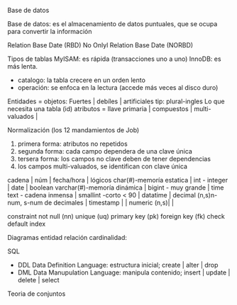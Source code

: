 Base de datos

Base de datos: es el almacenamiento de datos puntuales, que se ocupa para convertir la información

Relation Base Date (RBD)
No Onlyl Relation Base Date (NORBD)

Tipos de tablas
MyISAM: es rápida (transacciones uno a uno)
InnoDB: es más lenta.
<!-- las tablas se ocupan con dos propósitos -->
- catalogo: la tabla crecere en un orden lento
- operación: se enfoca en la lectura (accede más veces al disco duro)

<!-- --------------------------------------------- -->

Entidades = objetos: Fuertes | debíles | artificiales
tip: 
  plural-ingles
  Lo que necesita una tabla (id)
atributos = llave primaria | compuestos | multi-valuados | 

Normalización (los 12 mandamientos de Job)
1. primera forma: atributos no repetidos
2. segunda forma: cada campo dependera de una clave única
3. tersera forma: los campos no clave deben de tener dependencias
4. los campos multi-valuados, se identifican con clave única

cadena                   | núm | fecha/hora | lógicos
char(#)-memoría estatica | int - integer           | date | boolean
varchar(#)-memoría dinámica | bigint - muy grande  | time
text - cadena inmensa       | smallint -corto < 90 | datatime
                            | decimal (n,s)n-num, s-num de decimales | timestamp |
                            | numeric (n,s)| |

constraint
not null (nn)
unique (uq)
primary key (pk)
foreign key (fk)
check
default
index

Diagramas
entidad relación
cardinalidad: 

SQL
- DDL Data Definition Language: estructura inicial; create | alter | drop
- DML Data Manupulation Language: manipula contenido; insert | update | delete | select


Teoria de conjuntos